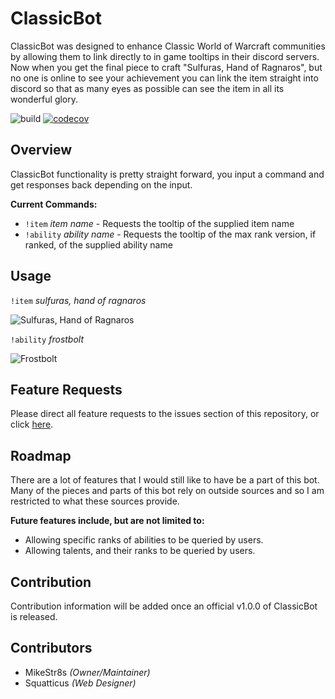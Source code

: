 # ClassicBot
ClassicBot was designed to enhance Classic World of Warcraft communities by allowing them to link directly to in game tooltips in their discord servers. Now when you get the final piece to craft "Sulfuras, Hand of Ragnaros", but no one is online to see your achievement you can link the item straight into discord so that as many eyes as possible can see the item in all its wonderful glory.

![build](https://travis-ci.org/mikeStr8s/ClassicBot.svg?branch=master) 
[![codecov](https://codecov.io/gh/mikeStr8s/ClassicBot/branch/master/graph/badge.svg)](https://codecov.io/gh/mikeStr8s/ClassicBot)

## Overview
ClassicBot functionality is pretty straight forward, you input a command and get responses back depending on the input.

**Current Commands:**
- `!item` *item name* - Requests the tooltip of the supplied item name
- `!ability` *ability name* - Requests the tooltip of the max rank version, if ranked, of the supplied ability name

## Usage
`!item` *sulfuras, hand of ragnaros*

![Sulfuras, Hand of Ragnaros](https://github.com/mikeStr8s/ClassicBot/blob/master/docs/sulf.PNG?raw=true)

`!ability` *frostbolt*

![Frostbolt](https://github.com/mikeStr8s/ClassicBot/blob/master/docs/fros.PNG?raw=true)


## Feature Requests
Please direct all feature requests to the issues section of this repository, or click [here](https://github.com/mikeStr8s/ClassicBot/issues/new).

## Roadmap
There are a lot of features that I would still like to have be a part of this bot. Many of the pieces and parts of this bot rely on outside sources and so I am restricted to what these sources provide.

**Future features include, but are not limited to:**
- Allowing specific ranks of abilities to be queried by users.
- Allowing talents, and their ranks to be queried by users.

## Contribution
Contribution information will be added once an official v1.0.0 of ClassicBot is released.

## Contributors
- MikeStr8s *(Owner/Maintainer)*
- Squatticus *(Web Designer)*
